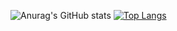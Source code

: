 ![Anurag's GitHub stats](https://github-readme-stats.vercel.app/api?username=mmdexb&show_icons=true&count_private=true&theme=vue)
[![Top Langs](https://github-readme-stats.vercel.app/api/top-langs/?username=mmdexb)](https://github.com/anuraghazra/github-readme-stats)
